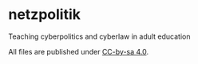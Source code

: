 # netzpolitik
Teaching cyberpolitics and cyberlaw in adult education

All files are published under [CC-by-sa 4.0](https://creativecommons.org/licenses/by-sa/4.0/legalcode).
